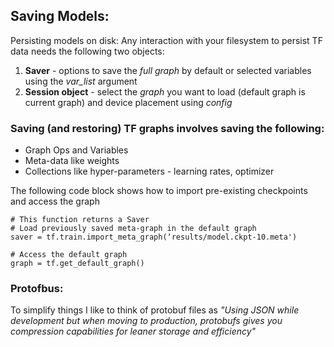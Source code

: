 ## Saving Models:

Persisting models on disk:
Any interaction with your filesystem to persist TF data needs the following two objects:
1. **Saver** - options to save the *full graph* by default or selected variables using the *var_list* argument
2. **Session object** - select the *graph* you want to load (default graph is current graph) and device placement using *config*

### Saving (and restoring) TF graphs involves saving the following:
  * Graph Ops and Variables 
  * Meta-data like weights 
  * Collections like hyper-parameters - learning rates, optimizer

The following code block shows how to import pre-existing checkpoints and access the graph
```
# This function returns a Saver
# Load previously saved meta-graph in the default graph
saver = tf.train.import_meta_graph(‘results/model.ckpt-10.meta')

# Access the default graph
graph = tf.get_default_graph()
```

### Protofbus:
To simplify things I like to think of protobuf files as *"Using JSON while development but when moving to production, protobufs gives you compression capabilities for leaner storage and efficiency"*
